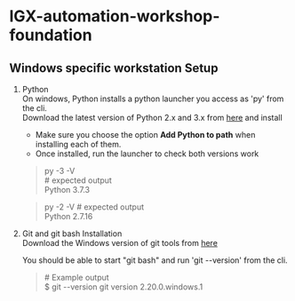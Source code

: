 # IGX-automation-workshop-foundation

## Windows specific workstation Setup

1. Python  
   On windows, Python installs a python launcher you access as 'py' from the cli.  
   Download the latest version of Python 2.x and 3.x from [here](https://www.python.org/downloads/) and install
   * Make sure you choose the option **Add Python to path** when installing each of them.  
   * Once installed, run the launcher to check both versions work  
   > py -3 -V  
    \# expected output  
    Python 3.7.3  

   > py -2 -V
    \# expected output  
    Python 2.7.16

2. Git and git bash Installation  
   Download the Windows version of git tools from [here](https://git-scm.com/downloads)

   You should be able to start "git bash" and run 'git --version' from the cli.  
   > \# Example output  
    $ git --version
    git version 2.20.0.windows.1

